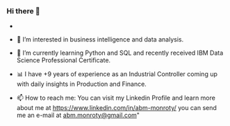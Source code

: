 ### Hi there 👋

- 

- 🔭 I’m interested in business intelligence and data analysis.

- 🌱 I’m currently learning Python and SQL and recently received IBM Data Science Professional Certificate.

- 📊 I have +9 years of experience as an Industrial Controller coming up with daily insights in Production and Finance.

- 📫 How to reach me: You can visit my Linkedin Profile and learn more about me at
     https://www.linkedin.com/in/abm-monroty/ you can send me an e-mail at abm.monroty@gmail.com"
